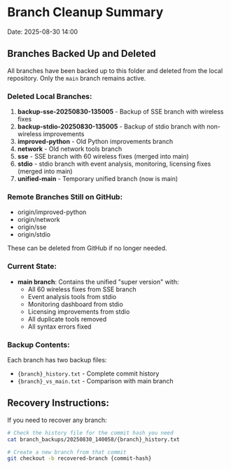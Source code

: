 # Branch Cleanup Summary
Date: 2025-08-30 14:00

## Branches Backed Up and Deleted

All branches have been backed up to this folder and deleted from the local repository.
Only the `main` branch remains active.

### Deleted Local Branches:
1. **backup-sse-20250830-135005** - Backup of SSE branch with wireless fixes
2. **backup-stdio-20250830-135005** - Backup of stdio branch with non-wireless improvements  
3. **improved-python** - Old Python improvements branch
4. **network** - Old network tools branch
5. **sse** - SSE branch with 60 wireless fixes (merged into main)
6. **stdio** - stdio branch with event analysis, monitoring, licensing fixes (merged into main)
7. **unified-main** - Temporary unified branch (now is main)

### Remote Branches Still on GitHub:
- origin/improved-python
- origin/network  
- origin/sse
- origin/stdio

These can be deleted from GitHub if no longer needed.

### Current State:
- **main branch**: Contains the unified "super version" with:
  - All 60 wireless fixes from SSE branch
  - Event analysis tools from stdio
  - Monitoring dashboard from stdio
  - Licensing improvements from stdio
  - All duplicate tools removed
  - All syntax errors fixed

### Backup Contents:
Each branch has two backup files:
- `{branch}_history.txt` - Complete commit history
- `{branch}_vs_main.txt` - Comparison with main branch

## Recovery Instructions:
If you need to recover any branch:
```bash
# Check the history file for the commit hash you need
cat branch_backups/20250830_140058/{branch}_history.txt

# Create a new branch from that commit
git checkout -b recovered-branch {commit-hash}
```